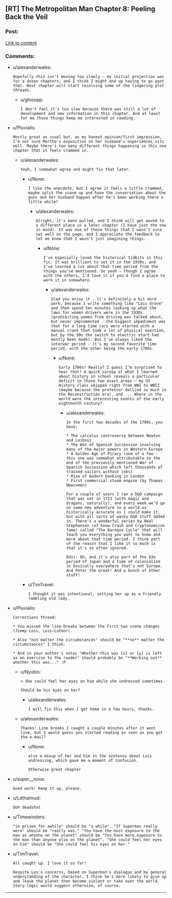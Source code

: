 ## [RT] The Metropolitan Man Chapter 8: Peeling Back the Veil

### Post:

[Link to content](https://www.fanfiction.net/s/10360716/8/The-Metropolitan-Man)

### Comments:

- u/alexanderwales:
  ```
  Hopefully this isn't moving too slowly - my initial projection was for a dozen chapters, and I think I might end up having to go past that. Next chapter will start resolving some of the lingering plot threads.
  ```

  - u/ghioopp:
    ```
    I don't feel it's too slow because there was still a lot of development and new information in this chapter. And at least for me those things keep me interested in reading.
    ```

- u/Pluvialis:
  ```
  Mostly great as usual but, as my honest opinion/first impression, I'm not sure Martha's exposition on her husband's experiences sits well. Maybe there's too many different things happening in this one chapter that it feels crammed in.
  ```

  - u/alexanderwales:
    ```
    Yeah, I somewhat agree and might fix that later.
    ```

    - u/None:
      ```
      I like the anecdote, but I agree it feels a little crammed, maybe split the scene up and have the conversation about the guns and her husband happen after he's been working there a little while?
      ```

      - u/alexanderwales:
        ```
        Alright, it's been pulled, and I think will get moved to a different place in a later chapter (I have just the one in mind). It was one of those things that I wasn't sure sat well on the page, and I appreciate the feedback to let me know that I wasn't just imagining things.
        ```

        - u/None:
          ```
          I've especially loved the historical tidbits in this fic. It was brilliant to set it in the 1930s, and I've learned a lot about that time period from the things you've mentioned. So yeah – though I agree with the others, I'd love it if you'd find a place to work it in somewhere.
          ```

          - u/alexanderwales:
            ```
            Glad you enjoy it - it's definitely a bit more work, because I write something like "Lois drove" and then spend ten minutes looking up what the laws for women drivers were in the 1930s (prohibiting women from driving was talked about, but never implemented - the biggest impediment was that for a long time cars were started with a manual crank that took a lot of physical exertion, but by the 30s the switch to electric start had mostly been made). But I've always liked the interwar period - it's my second favorite time period, with the other being the early 1700s.
            ```

            - u/None:
              ```
              Early 1700s! Really? I guess I'm surprised to hear that! A quick survey of what I learned about history in school reveals a particular deficit in those two exact areas – my US History class skipped right from WWI to WWII (maybe because the professor dallied so much in the Reconstruction era), and ... Where in the world were the interesting events of the early eighteenth century?
              ```

              - u/alexanderwales:
                ```
                In the first two decades of the 1700s, you have:

                * The calculus controversy between Newton and Leibniz
                * The War of Spanish Succession involving many of the major powers in Western Europe
                * A Golden Age of Piracy (one of a few - this one was somewhat attributable to the end of the previously mentioned War of Spanish Succession which left thousands of trained sailors without jobs)
                * Rise of modern banking in London
                * First commercial steam engine (by Thomas Newcomen)

                For a couple of years I ran a D&D campaign that was set in 1713 (with magic and dragons, naturally), and every week we'd go on some new adventure in a world as historically accurate as I could make it, but with all sorts of wacky D&D stuff added in. There's a wonderful series by Neal Stephenson (of Snow Crash and Cryptonomicon fame) called "The Baroque Cycle" that will teach you everything you want to know and more about that time period. I think part of the reason that I like it so much is that it's so often ignored.

                Edit: Oh, and it's also part of the Edo period of Japan and a time of colonialism in basically everywhere that's not Europe. And Peter the Great! And a bunch of other stuff!
                ```

    - u/TimTravel:
      ```
      I thought it was intentional, setting her up as a friendly rambling old lady.
      ```

- u/Pluvialis:
  ```
  Corrections thread:

  * You missed the line-breaks between the first two scene changes (Jimmy-Lois, Lois-Luthor).

  * Also "not matter the circumstances" should be "**no** matter the circumstances" I think.

  * And in your author's notes "Whether this was [x] or [y] is left as an exercise to the reader" should probably be "**Working out** whether this was..." :P
  ```

  - u/Nyubis:
    ```
    > She could feel her eyes on him while she undressed sometimes. 

    Should be his eyes on her?
    ```

    - u/alexanderwales:
      ```
      I will fix this when I get home in a few hours, thanks.
      ```

  - u/alexanderwales:
    ```
    Thanks! Line breaks I caught a couple minutes after it went live, but I would guess you started reading as soon as you got the e-mail?
    ```

    - u/None:
      ```
      also a mixup of her and him in the sentence about Lois undressing, which gave me a moment of confusion. 

      Otherwise great chapter
      ```

- u/super__nova:
  ```
  Good work! Keep it up, please.
  ```

- u/Lethalmud:
  ```
  Ooh deadshot
  ```

- u/Timewinders:
  ```
  "in prison for awhile" should be "a while". "If Superman really were" should be "really was." "You have the most exposure to the man as anyone on the planet" should be "You have more exposure to the man than anyone else on the planet". "She could feel her eyes on him" should be "She could feel his eyes on her."
  ```

- u/TimTravel:
  ```
  All caught up. I love it so far!

  Despite Lex's concerns, based on Superman's dialogue and my general understanding of the character, I think he's more likely to give up and leave the planet than become violent or take over the world. Story-logic would suggest otherwise, of course.
  ```

---

